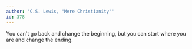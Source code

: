 ```yaml
---
author: 'C.S. Lewis, "Mere Christianity"'
id: 378
---
```


You can't go back and change the beginning, but you can start where you are and change the ending.
